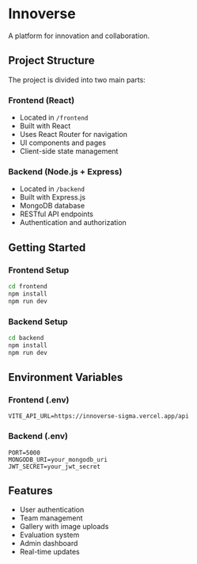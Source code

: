 # Innoverse

A platform for innovation and collaboration.

## Project Structure

The project is divided into two main parts:

### Frontend (React)
- Located in `/frontend`
- Built with React
- Uses React Router for navigation
- UI components and pages
- Client-side state management

### Backend (Node.js + Express)
- Located in `/backend`
- Built with Express.js
- MongoDB database
- RESTful API endpoints
- Authentication and authorization

## Getting Started

### Frontend Setup
```bash
cd frontend
npm install
npm run dev
```

### Backend Setup
```bash
cd backend
npm install
npm run dev
```

## Environment Variables

### Frontend (.env)
```
VITE_API_URL=https://innoverse-sigma.vercel.app/api
```

### Backend (.env)
```
PORT=5000
MONGODB_URI=your_mongodb_uri
JWT_SECRET=your_jwt_secret
```

## Features
- User authentication
- Team management
- Gallery with image uploads
- Evaluation system
- Admin dashboard
- Real-time updates
